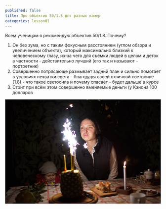 ```yaml
---
published: false
title: Про объектив 50/1.8 для разных камер
categories: lesson01
---
```


Всем ученицам я рекомендую объектив 50/1.8. Почему?
1. Он без зума, но с таким фокусным расстоянием (углом обзора и увеличением объекта), который максимально близкий к человеческому глазу, из-за чего для съёмки людей в целом и деток в частности - действительно лучший (его так и называют - портретник)
2. Совершенно потрясающе размывает задний план и сильно помогает в условиях нехватки света - благодаря своей отличной светосиле (1.8) - что такое светосила и почему спасает - будет дальше в курсе
3. Стоит при всём этом совершенно вменяемые деньги (у Кэнона 100 долларов

![01.jpg](/img/01.jpg)

